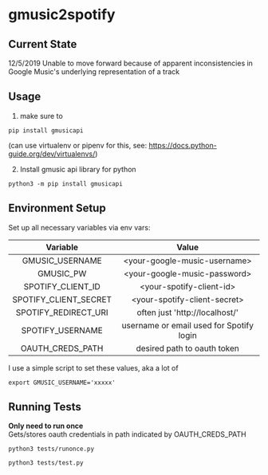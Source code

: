 # gmusic2spotify

## Current State
12/5/2019
Unable to move forward because of apparent inconsistencies in Google Music's
underlying representation of a track

## Usage
1. make sure to
```
pip install gmusicapi
```
(can use virtualenv or pipenv for this, see:
 https://docs.python-guide.org/dev/virtualenvs/)

2. Install gmusic api library for python
```
python3 -m pip install gmusicapi
```

## Environment Setup
Set up all necessary variables via env vars:

|        Variable       |                   Value                  |
|:---------------------:|:----------------------------------------:|
| GMUSIC_USERNAME       | \<your-google-music-username\>           |
| GMUSIC_PW             | \<your-google-music-password\>           |
| SPOTIFY_CLIENT_ID     | \<your-spotify-client-id\>               |
| SPOTIFY_CLIENT_SECRET | \<your-spotify-client-secret\>           |
| SPOTIFY_REDIRECT_URI  | often just 'http://localhost/'           |
| SPOTIFY_USERNAME      | username or email used for Spotify login |
| OAUTH_CREDS_PATH      | desired path to oauth token              |

I use a simple script to set these values, aka a lot of
 ```
 export GMUSIC_USERNAME='xxxxx'
```

## Running Tests
**Only need to run once**<br/>
Gets/stores oauth credentials in path indicated by OAUTH_CREDS_PATH
```
python3 tests/runonce.py
```

```
python3 tests/test.py
```
